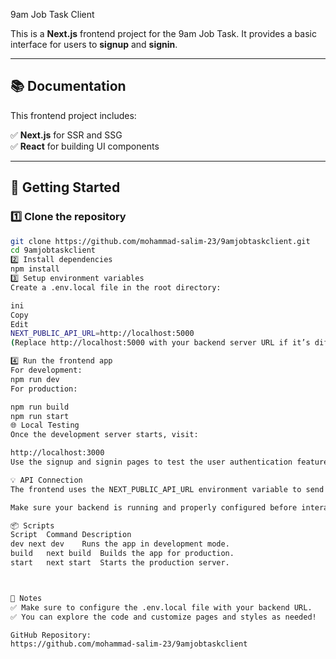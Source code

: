9am Job Task Client

This is a **Next.js** frontend project for the 9am Job Task. It provides a basic interface for users to **signup** and **signin**.

---

## 📚 Documentation

This frontend project includes:

✅ **Next.js** for SSR and SSG  
✅ **React** for building UI components  
  

---

## 🚀 Getting Started

### 1️⃣ Clone the repository
```bash
git clone https://github.com/mohammad-salim-23/9amjobtaskclient.git
cd 9amjobtaskclient
2️⃣ Install dependencies
npm install
3️⃣ Setup environment variables
Create a .env.local file in the root directory:

ini
Copy
Edit
NEXT_PUBLIC_API_URL=http://localhost:5000
(Replace http://localhost:5000 with your backend server URL if it’s different.)

4️⃣ Run the frontend app
For development:
npm run dev
For production:

npm run build
npm run start
🌐 Local Testing
Once the development server starts, visit:

http://localhost:3000
Use the signup and signin pages to test the user authentication features.

💡 API Connection
The frontend uses the NEXT_PUBLIC_API_URL environment variable to send requests to the backend (e.g., signup and signin endpoints).

Make sure your backend is running and properly configured before interacting with the frontend!

📦 Scripts
Script	Command	Description
dev	next dev	Runs the app in development mode.
build	next build	Builds the app for production.
start	next start	Starts the production server.



📌 Notes
✅ Make sure to configure the .env.local file with your backend URL.
✅ You can explore the code and customize pages and styles as needed!

GitHub Repository:
https://github.com/mohammad-salim-23/9amjobtaskclient
